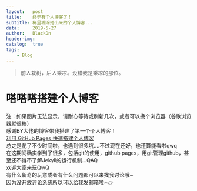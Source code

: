 ```yaml
---
layout:   post
title:    终于有个人博客了！
subtitle: 稀里糊涂搭出来的个人博客...
data:     2019-5-27
author:   BlackDn
header-img: 
catalog:  true
tags:
    - Blog
---
```


>前人栽树，后人乘凉。没错我是乘凉的那位。

# 嗒嗒嗒搭建个人博客
注：如果图片无法显示，请耐心等待或刷新几次，或者可以换个浏览器（谷歌浏览器就很棒）  
感谢BY大佬的博客带我搭建了第一个个人博客！  
[利用 GitHub Pages 快速搭建个人博客](https://www.jianshu.com/p/e68fba58f75c)  
总之是花了不少时间啦，也遇到很多坑....不过现在还好，也还算能看啦qwq  
在这期间确实学到了很多，包括git的使用，github pages，用git管理github，甚至还不得不了解Jekyll的运行机制...QAQ  
欢迎大家来玩QwQ  
有什么新奇的玩意或者有什么问题都可以来找我讨论哦~  
因为没开放评论系统所以可以给我发邮箱啦~👉
